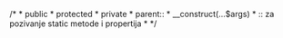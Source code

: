 
/*
     * public
     * protected
     * private
     * parent::
     * __construct(...$args)
     * :: za pozivanje static metode i propertija 
     * 
     */